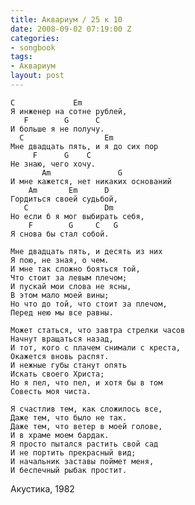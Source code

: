 ```yaml
---
title: Аквариум / 25 к 10
date: 2008-09-02 07:19:00 Z
categories:
- songbook
tags:
- Аквариум
layout: post
---
```


	C             Em
	Я инженер на сотне рублей,
	   F        G      C
	И больше я не получу.
	  C                  Em
	Мне двадцать пять, и я до сих пор
	     F      G    C
	Не знаю, чего хочу.
	       Am               G
	И мне кажется, нет никаких оснований
	    Am       Em      D
	Гордиться своей судьбой,
	   C                 Dm
	Но если б я мог выбирать себя,
	    F        G     C   G
	Я снова бы стал собой. 
	
	Мне двадцать пять, и десять из них
	Я пою, не зная, о чем.
	И мне так сложно бояться той,
	Что стоит за левым плечом;
	И пускай мои слова не ясны,
	В этом мало моей вины;
	Но что до той, что стоит за плечом,
	Перед нею мы все равны. 
	
	Может статься, что завтра стрелки часов
	Начнут вращаться назад,
	И тот, кого с плачем снимали с креста,
	Окажется вновь распят.
	И нежные губы станут опять
	Искать своего Христа;
	Но я пел, что пел, и хотя бы в том
	Совесть моя чиста. 
	
	Я счастлив тем, как сложилось все,
	Даже тем, что было не так.
	Даже тем, что ветер в моей голове,
	И в храме моем бардак.
	Я просто пытался растить свой сад
	И не портить прекрасный вид;
	И начальник заставы поймет меня,
	И беспечный рыбак простит.

Акустика, 1982

